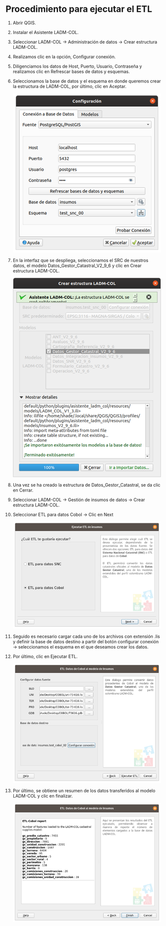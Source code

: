 Procedimiento para ejecutar el ETL
==================================

1. Abrir QGIS. 
2. Instalar el Asistente LADM-COL. 
3. Seleccionar LADM-COL -> Administración de datos -> Crear estructura LADM-COL. 
4. Realizamos clic en la opción, Configurar conexión. 
5. Diligenciamos los datos de Host, Puerto, Usuario, Contraseña y realizamos clic en Refrescar bases de datos y esquemas. 
6. Seleccionamos la base de datos y el esquema en donde queremos crear la estructura de LADM-COL, por último, clic en Aceptar. 

    ![Config_database](../_static/Process_Cobol/config_database.png "Configuración base de datos.")

7. En la interfaz que se despliega, seleccionamos el SRC de nuestros datos, el modelo Datos_Gestor_Catastral_V2_9_6 y clic en Crear estructura LADM-COL. 

    ![create_structure](../_static/Process_Cobol/create_structure.png "Creación de la estructura LADM-COL.")

8. Una vez se ha creado la estructura de Datos_Gestor_Catastral, se da clic en Cerrar. 
9. Seleccionar LADM-COL -> Gestión de insumos de datos -> Crear estructura LADM-COL. 
10. Seleccionar ETL para datos Cobol -> Clic en Next 

    ![initial_etl_snc](../_static/Process_Cobol/initial_etl_snc.png "Selección del ETL-SNC.")

11. Seguido es necesario cargar cada uno de los archivos con extensión .lis y definir la base de datos destino a partir del botón configurar conexión -> seleccionamos el esquema en el que deseamos crear los datos.
12. Por último, clic en Ejecutar ETL.

    ![supplies_etl_snc](../_static/Process_Cobol/supplies_etl_snc.png "Cargue de los insumos del ETL-SNC.")

13. Por último, se obtiene un resumen de los datos transferidos al modelo LADM-COL y clic en finalizar.

    ![result_etl_snc](../_static/Process_Cobol/result_etl_snc.png "Resultado del ETL-SNC.")